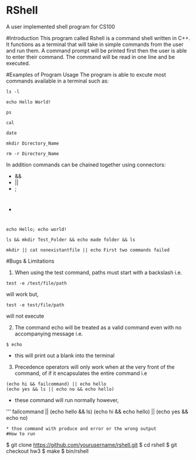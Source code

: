 # RShell 
A user implemented shell program for CS100

#Introduction
This program called Rshell is a command shell written in C++. It functions as a terminal that will take in simple commands from the user and run them. A command prompt will be printed first then the user is able to enter their command. The command will be read in one line and be executed.

#Examples of Program Usage
The program is able to excute most commands available in a terminal such as:
```
ls -l

echo Hello World!

ps

cal

date

mkdir Directory_Name

rm -r Directory_Name
```
In addition commands can be chained together using connectors:
* &&
* ||
* ;
* #
```
echo Hello; echo world!

ls && mkdir Test_Folder && echo made folder && ls

mkdir || cat nonexistantfile || echo First two commands failed
```

#Bugs & Limitations
1. When using the test command, paths must start with a backslash i.e.
  ```
  test -e /test/file/path
  ```
  will work but,
  ```
  test -e test/file/path
  ```
  will not execute

2. The command echo will be treated as a valid command even with no accompanying message i.e.
  ```
  $ echo
  ```
  * this will print out a blank into the terminal
  
3. Precedence operators will only work when at the very front of the command, of if it encapsulates the entire command i.e
  ```
  (echo hi && failcommand) || echo hello
  (echo yes && ls || echo no && echo hello)
  ```
  * these command will run normally however,
  
  '''
  failcommand || (echo hello && ls)
  (echo hi && echo hello) || (echo yes && echo no)
  ```
  * thse command with produce and error or the wrong output
#How to run
```
$ git clone https://github.com/yourusername/rshell.git
$ cd rshell
$ git checkout hw3
$ make
$ bin/rshell
```
